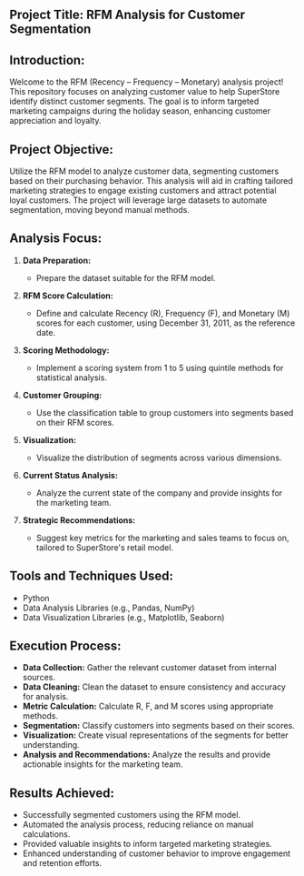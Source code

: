 
## Project Title: RFM Analysis for Customer Segmentation

## Introduction:

Welcome to the RFM (Recency – Frequency – Monetary) analysis project! This repository focuses on analyzing customer value to help SuperStore identify distinct customer segments. The goal is to inform targeted marketing campaigns during the holiday season, enhancing customer appreciation and loyalty.

## Project Objective:
Utilize the RFM model to analyze customer data, segmenting customers based on their purchasing behavior. This analysis will aid in crafting tailored marketing strategies to engage existing customers and attract potential loyal customers. The project will leverage large datasets to automate segmentation, moving beyond manual methods.

## Analysis Focus:

1. **Data Preparation:**
   - Prepare the dataset suitable for the RFM model.
  
2. **RFM Score Calculation:**
   - Define and calculate Recency (R), Frequency (F), and Monetary (M) scores for each customer, using December 31, 2011, as the reference date.

3. **Scoring Methodology:**
   - Implement a scoring system from 1 to 5 using quintile methods for statistical analysis.

4. **Customer Grouping:**
   - Use the classification table to group customers into segments based on their RFM scores.

5. **Visualization:**
   - Visualize the distribution of segments across various dimensions.

6. **Current Status Analysis:**
   - Analyze the current state of the company and provide insights for the marketing team.

7. **Strategic Recommendations:**
   - Suggest key metrics for the marketing and sales teams to focus on, tailored to SuperStore's retail model.

## Tools and Techniques Used:

- Python
- Data Analysis Libraries (e.g., Pandas, NumPy)
- Data Visualization Libraries (e.g., Matplotlib, Seaborn)

## Execution Process:
- **Data Collection:** Gather the relevant customer dataset from internal sources.
- **Data Cleaning:** Clean the dataset to ensure consistency and accuracy for analysis.
- **Metric Calculation:** Calculate R, F, and M scores using appropriate methods.
- **Segmentation:** Classify customers into segments based on their scores.
- **Visualization:** Create visual representations of the segments for better understanding.
- **Analysis and Recommendations:** Analyze the results and provide actionable insights for the marketing team.

## Results Achieved:
- Successfully segmented customers using the RFM model.
- Automated the analysis process, reducing reliance on manual calculations.
- Provided valuable insights to inform targeted marketing strategies.
- Enhanced understanding of customer behavior to improve engagement and retention efforts.
